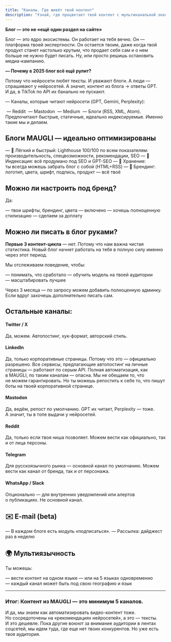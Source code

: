 ```yaml
---
title: "Каналы. Где живёт твой контент"
description: "Узнай, где процветает твой контент с мультиканальной экосистемой MAUGLI: SEO-оптимизированные блоги, которые любят нейросети, автоматическое распространение по платформам и идеальная индексация для максимальной видимости в цифровом ландшафте 2025 года"
---
```

**Блог — это не «ещё один раздел на сайте»**

Блог — это ядро экосистемы. Он работает на тебя вечно. Он — платформа твоей экспертности. Он остается твоим, даже когда твой продукт станет настолько крутым, что продает себя сам и о нем больше не нужно будет писать. Ну, или просто решишь остановить медиа-кампанию.

**— Почему в 2025 блог всё ещё рулит?**

  Потому что нейросети любят тексты. И уважают блоги. А люди — спрашивают у нейросетей. А значит, контент из блога → ответы GPT. И да, в TikTok по API их банально не пускают.

— Каналы, которые читают нейросети (GPT, Gemini, Perplexity):

  — Reddit
  — Mastodon
  — Medium
  — Блоги (RSS, XML, Atom). Предпочитают быстрые, статичные, идеально индексируемые. Именно такие мы и делаем.

## **Блоги MAUGLI — идеально оптимизированы**

— 🔗 Лёгкий и быстрый: Lighthouse 100/100 по всем показателям: производительность, спецвозможности, рекомендации, SEO
— 🧩 Индексация: всё продумано под SEO и GPT-SEO
— 🧬 Хранение: ты всегда можешь забрать блог с собой (HTML+RSS)
— 🎨 Брендинг: логотип, цвета, шрифт, подпись, продукт — всё твоё

## Можно ли настроить под бренд?

Да:

— твои шрифты, брендинг, цвета — включено
— хочешь полноценную стилизацию — сделаем за доплату

## Можно ли писать в блог руками?

**Первые 3 контент-цикла** — нет. Потому что нам важна чистая статистика. Новый блог начнет работать на тебя в полную силу именно через этот период.

Мы отслеживаем поведение, чтобы:

— понимать, что сработало
— обучить модель на твоей аудитории
— масштабировать лучшее

Через 3 месяца — по запросу можем добавить полноценную админку. Если вдруг захочешь дополнительно писать сам.

## Остальные каналы:

#### **Twitter / X**

Да, можем. Автопостинг, хук-формат, авторский стиль.

#### **LinkedIn**

Да, только корпоративные страницы. Потому что это — официально разрешено. Все сервисы, предлагающие автопостинг на личные страницы — работают по серым API. Полная автоматизация, как в MAUGLI, по таким каналам — опасна. Мы не обещаем то, что не можем гарантировать. Но ты можешь репостить к себе то, что пишут боты на твоей корпоративной странице.

#### **Mastodon**

Да, ведём, репост по умолчанию. GPT их читает, Perplexity — тоже. А значит, ты в топе выдачи у нейросетей.

#### **Reddit**

Да, только если твоя ниша позволяет. Можем вести как официально, так и от лица персоны.

#### **Telegram**

Для русскоязычного рынка — основной канал по умолчанию. Можем вести как канал от бренда, так и от персонажа.

#### **WhatsApp / Slack**

Опционально — для внутренних уведомлений или алертов о публикациях. Не основной канал.

## **✉️ E-mail (beta)**

— В каждом блоге есть модуль «подписаться».
— Рассылка: дайджест раз в неделю

## **🌍 Мультиязычность**

Ты можешь:

— вести контент на одном языке
— или на 5 языках одновременно
— каждый канал может быть под свою географию и язык

---

### Итог: Контент из MAUGLI — это минимум 5 каналов.

И да, мы знаем как автоматизировать видео-контент тоже. Но сосредоточены на «рекомендациях нейросетей», а это — тексты. И это дешевле. Пока другие воюют за внимание аудитории в лентах соцсетей, мы идем туда, где еще нет твоих конкурентов. Но уже есть твоя аудитория.
